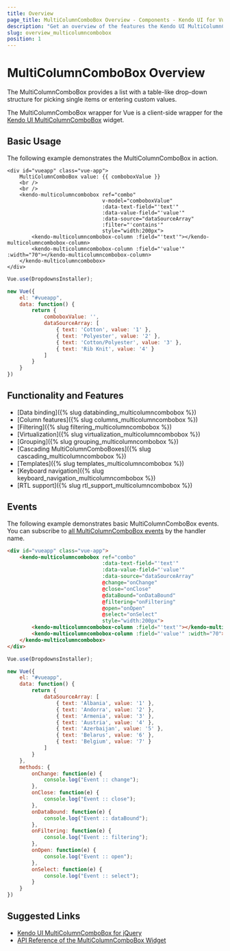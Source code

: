 ```yaml
---
title: Overview
page_title: MultiColumnComboBox Overview - Components - Kendo UI for Vue
description: "Get an overview of the features the Kendo UI MultiColumnComboBox wrapper for Vue delivers and use the component in Vue projects."
slug: overview_multicolumncombobox
position: 1
---
```


# MultiColumnComboBox Overview

The MultiColumnComboBox provides a list with a table-like drop-down structure for picking single items or entering custom values.

The MultiColumnComboBox wrapper for Vue is a client-side wrapper for the [Kendo UI MultiColumnComboBox](https://docs.telerik.com/kendo-ui/api/javascript/ui/multicolumncombobox) widget.

## Basic Usage

The following example demonstrates the MultiColumnComboBox in action.

```html-preview
<div id="vueapp" class="vue-app">
    MultiColumnComboBox value: {{ comboboxValue }}
    <br />
    <br />
    <kendo-multicolumncombobox ref="combo"
                               v-model="comboboxValue"
                               :data-text-field="'text'"
                               :data-value-field="'value'"
                               :data-source="dataSourceArray"
                               :filter="'contains'"
                               style="width:200px">
        <kendo-multicolumncombobox-column :field="'text'"></kendo-multicolumncombobox-column>
        <kendo-multicolumncombobox-column :field="'value'" :width="70"></kendo-multicolumncombobox-column>
    </kendo-multicolumncombobox>
</div>
```
```js
Vue.use(DropdownsInstaller);

new Vue({
    el: "#vueapp",
    data: function() {
        return {
            comboboxValue: '',
            dataSourceArray: [
                { text: 'Cotton', value: '1' },
                { text: 'Polyester', value: '2' },
                { text: 'Cotton/Polyester', value: '3' },
                { text: 'Rib Knit', value: '4' }
            ]
        }
    }
})
```

## Functionality and Features

* [Data binding]({% slug databinding_multicolumncombobox %})
* [Column features]({% slug columns_multicolumncombobox %})
* [Filtering]({% slug filtering_multicolumncombobox %})
* [Virtualization]({% slug virtualization_multicolumncombobox %})
* [Grouping]({% slug grouping_multicolumncombobox %})
* [Cascading MultiColumnComboBoxes]({% slug cascading_multicolumncombobox %})
* [Templates]({% slug templates_multicolumncombobox %})
* [Keyboard navigation]({% slug keyboard_navigation_multicolumncombobox %})
* [RTL support]({% slug rtl_support_multicolumncombobox %})

## Events

The following example demonstrates basic MultiColumnComboBox events. You can subscribe to [all MultiColumnComboBox events](https://docs.telerik.com/kendo-ui/api/javascript/ui/multicolumncombobox#events) by the handler name.

```html
<div id="vueapp" class="vue-app">
    <kendo-multicolumncombobox ref="combo"
                               :data-text-field="'text'"
                               :data-value-field="'value'"
                               :data-source="dataSourceArray"
                               @change="onChange"
                               @close="onClose"
                               @dataBound="onDataBound"
                               @filtering="onFiltering"
                               @open="onOpen"
                               @select="onSelect"
                               style="width:200px">
        <kendo-multicolumncombobox-column :field="'text'"></kendo-multicolumncombobox-column>
        <kendo-multicolumncombobox-column :field="'value'" :width="70"></kendo-multicolumncombobox-column>
    </kendo-multicolumncombobox>
</div>
```
```js
Vue.use(DropdownsInstaller);

new Vue({
    el: "#vueapp",
    data: function() {
        return {
            dataSourceArray: [
                { text: 'Albania', value: '1' },
                { text: 'Andorra', value: '2' },
                { text: 'Armenia', value: '3' },
                { text: 'Austria', value: '4' },
                { text: 'Azerbaijan', value: '5' },
                { text: 'Belarus', value: '6' },
                { text: 'Belgium', value: '7' }
            ]
        }
    },
    methods: {
        onChange: function(e) {
            console.log("Event :: change");
        },
        onClose: function(e) {
            console.log("Event :: close");
        },
        onDataBound: function(e) {
            console.log("Event :: dataBound");
        },
        onFiltering: function(e) {
            console.log("Event :: filtering");
        },
        onOpen: function(e) {
            console.log("Event :: open");
        },
        onSelect: function(e) {
            console.log("Event :: select");
        }
    }
})
```

## Suggested Links

* [Kendo UI MultiColumnComboBox for jQuery](https://docs.telerik.com/kendo-ui/controls/editors/multicolumncombobox/overview)
* [API Reference of the MultiColumnComboBox Widget](https://docs.telerik.com/kendo-ui/api/javascript/ui/multicolumncombobox)
